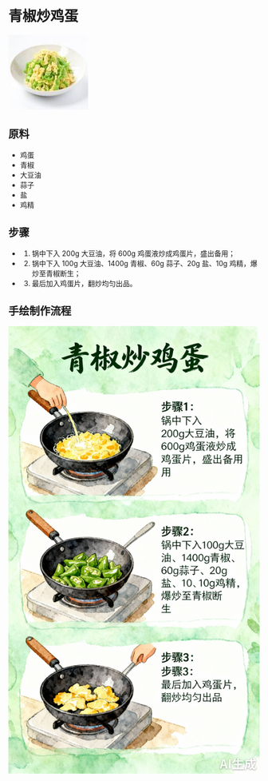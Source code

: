 # 青椒炒鸡蛋

![青椒炒鸡蛋](../images/青椒炒鸡蛋.jpg)


## 原料
- 鸡蛋
- 青椒
- 大豆油
- 蒜子
- 盐
- 鸡精

## 步骤
- 1. 锅中下入 200g 大豆油，将 600g 鸡蛋液炒成鸡蛋片，盛出备用；
- 2. 锅中下入 100g 大豆油、1400g 青椒、60g 蒜子、20g 盐、10g 鸡精，爆炒至青椒断生；
- 3. 最后加入鸡蛋片，翻炒均匀出品。


## 手绘制作流程

![手绘制作流程](../images/炒菜/青椒炒鸡蛋.jpg)

